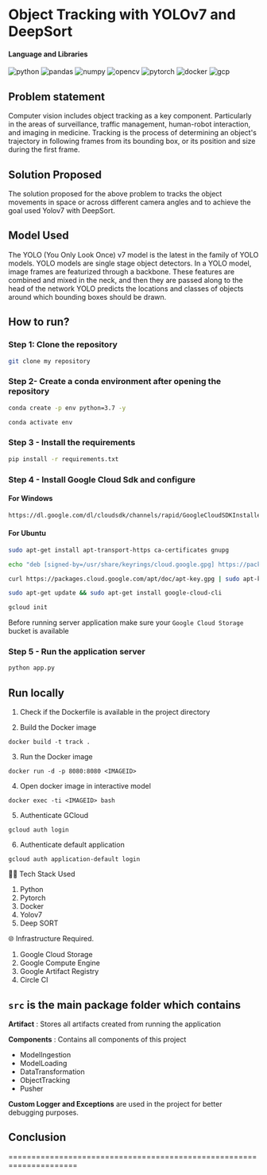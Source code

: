 # Object Tracking with YOLOv7 and DeepSort

#### Language and Libraries

<p>
<a><img src="https://img.shields.io/badge/Python-FFD43B?style=for-the-badge&logo=python&logoColor=darkgreen" alt="python"/></a>
<a><img src="https://img.shields.io/badge/Pandas-2C2D72?style=for-the-badge&logo=pandas&logoColor=white" alt="pandas"/></a>
<a><img src="https://img.shields.io/badge/Numpy-777BB4?style=for-the-badge&logo=numpy&logoColor=white" alt="numpy"/></a>
<a><img src="https://img.shields.io/badge/opencv-%23white.svg?style=for-the-badge&logo=opencv&logoColor=white" alt="opencv"/></a>
<a><img src="https://img.shields.io/badge/PyTorch-%23EE4C2C.svg?style=for-the-badge&logo=PyTorch&logoColor=white" alt="pytorch"/></a>
<a><img src="https://img.shields.io/badge/docker-%230db7ed.svg?style=for-the-badge&logo=docker&logoColor=white)" alt="docker"/></a>
<a><img src="https://img.shields.io/badge/GoogleCloud-%234285F4.svg?style=for-the-badge&logo=google-cloud&logoColor=white" alt="gcp"/></a>
</p>

## Problem statement
Computer vision includes object tracking as a key component. 
Particularly in the areas of surveillance, traffic management, human-robot interaction, and imaging in medicine. 
Tracking is the process of determining an object's trajectory in following frames from its bounding box, or its position and size during the first frame.

## Solution Proposed

The solution proposed for the above problem to tracks the object movements in space or across different camera angles and to achieve the goal used Yolov7 with DeepSort.

## Model Used

The YOLO (You Only Look Once) v7 model is the latest in the family of YOLO models. 
YOLO models are single stage object detectors. In a YOLO model, image frames are featurized through a backbone. 
These features are combined and mixed in the neck, and then they are passed along to the head of the network YOLO predicts the locations and classes of objects around which bounding boxes should be drawn.

## How to run?

### Step 1: Clone the repository
```bash
git clone my repository 
```

### Step 2- Create a conda environment after opening the repository

```bash
conda create -p env python=3.7 -y
```

```bash
conda activate env
```

### Step 3 - Install the requirements
```bash
pip install -r requirements.txt
```

### Step 4 - Install Google Cloud Sdk and configure

#### For Windows
```bash
https://dl.google.com/dl/cloudsdk/channels/rapid/GoogleCloudSDKInstaller.exe
```
#### For Ubuntu
```bash
sudo apt-get install apt-transport-https ca-certificates gnupg
```
```bash
echo "deb [signed-by=/usr/share/keyrings/cloud.google.gpg] https://packages.cloud.google.com/apt cloud-sdk main" | sudo tee -a /etc/apt/sources.list.d/google-cloud-sdk.list
```
```bash
curl https://packages.cloud.google.com/apt/doc/apt-key.gpg | sudo apt-key --keyring /usr/share/keyrings/cloud.google.gpg add -
```
```bash
sudo apt-get update && sudo apt-get install google-cloud-cli
```
```bash
gcloud init
```
Before running server application make sure your `Google Cloud Storage` bucket is available

### Step 5 - Run the application server
```bash
python app.py
```

## Run locally

1. Check if the Dockerfile is available in the project directory

2. Build the Docker image

```
docker build -t track . 
```

3. Run the Docker image

```
docker run -d -p 8080:8080 <IMAGEID>
```

4. Open docker image in interactive model

```
docker exec -ti <IMAGEID> bash
```

5. Authenticate GCloud

```
gcloud auth login
```

6. Authenticate default application

```
gcloud auth application-default login
```

👨‍💻 Tech Stack Used
1. Python
2. Pytorch
3. Docker
4. Yolov7
5. Deep SORT

🌐 Infrastructure Required.
1. Google Cloud Storage
2. Google Compute Engine
3. Google Artifact Registry
4. Circle CI


## `src` is the main package folder which contains 

**Artifact** : Stores all artifacts created from running the application

**Components** : Contains all components of this project
- ModelIngestion
- ModelLoading
- DataTransformation
- ObjectTracking
- Pusher

**Custom Logger and Exceptions** are used in the project for better debugging purposes.


## Conclusion



=====================================================================